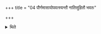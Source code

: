 +++
title = "04 पौर्णमासायोपवत्स्यन्तौ नातिसुहितौ भवतः"

+++

<details><summary>थिते</summary>

4. Before going to sit near the fires for the Full-moon sacrifice they do not get themselves too much satisfied.
</details>
